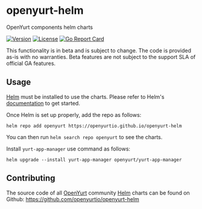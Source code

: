 # openyurt-helm

OpenYurt components helm charts

[![Version](https://img.shields.io/badge/OpenYurt-v0.7.0-orange)](CHANGELOG.md)
[![License](https://img.shields.io/badge/license-Apache%202-4EB1BA.svg)](https://www.apache.org/licenses/LICENSE-2.0.html)
[![Go Report Card](https://goreportcard.com/badge/github.com/openyurtio/openyurt)](https://goreportcard.com/report/github.com/openyurtio/openyurt)

</div>

This functionality is in beta and is subject to change. The code is provided as-is with no warranties. Beta features are not subject to the support SLA of official GA features.

## Usage

[Helm](https://helm.sh) must be installed to use the charts.
Please refer to Helm's [documentation](https://helm.sh/docs/) to get started.

Once Helm is set up properly, add the repo as follows:

```console
helm repo add openyurt https://openyurtio.github.io/openyurt-helm
```

You can then run `helm search repo openyurt` to see the charts.

Install `yurt-app-manager` use command as follows:

```shell
helm upgrade --install yurt-app-manager openyurt/yurt-app-manager
```

## Contributing

The source code of all [OpenYurt](https://openyurt.io) community [Helm](https://helm.sh) charts can be found on Github: <https://github.com/openyurtio/openyurt-helm>
